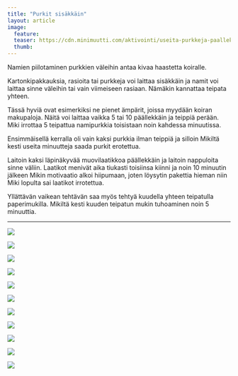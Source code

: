 ```yaml
---
title: "Purkit sisäkkäin"
layout: article
image:
  feature:
  teaser: https://cdn.minimuutti.com/aktivointi/useita-purkkeja-paallekkain/DSC42367-245px.jpg
  thumb:
---
```


Namien piilotaminen purkkien väleihin antaa kivaa haastetta koiralle.

Kartonkipakkauksia, rasioita tai purkkeja voi laittaa sisäkkäin ja namit voi laittaa sinne väleihin tai vain viimeiseen rasiaan. Nämäkin kannattaa teipata yhteen.

Tässä hyviä ovat esimerkiksi ne pienet ämpärit, joissa myydään koiran makupaloja. Näitä voi laittaa vaikka 5 tai 10 päällekkäin ja teippiä perään. Miki irrottaa 5 teipattua namipurkkia toisistaan noin kahdessa minuutissa.

Ensimmäisellä kerralla oli vain kaksi purkkia ilman teippiä ja silloin Mikiltä kesti useita minuutteja saada purkit erotettua.

Laitoin kaksi läpinäkyvää muovilaatikkoa päällekkäin ja laitoin nappuloita sinne väliin. Laatikot menivät aika tiukasti toisiinsa kiinni ja noin 10 minuutin jälkeen Mikin motivaatio alkoi hiipumaan, joten löysytin pakettia hieman niin Miki lopulta sai laatikot irrotettua.

Yllättävän vaikean tehtävän saa myös tehtyä kuudella yhteen teipatulla paperimukilla. Mikiltä kesti kuuden teipatun mukin tuhoaminen noin 5 minuuttia.

---

![](https://cdn.minimuutti.com/aktivointi/useita-purkkeja-paallekkain/DSC42367-800px.jpg)

![](https://cdn.minimuutti.com/aktivointi/useita-purkkeja-paallekkain/DSC42425-800px.jpg)

![](https://cdn.minimuutti.com/aktivointi/useita-purkkeja-paallekkain/DSC42414-800px.jpg)

![](https://cdn.minimuutti.com/aktivointi/useita-purkkeja-paallekkain/DSC30738-800px.jpg)

![](https://cdn.minimuutti.com/aktivointi/useita-purkkeja-paallekkain/DSC30747-800px.jpg)

![](https://cdn.minimuutti.com/aktivointi/useita-purkkeja-paallekkain/DSC30778_2-800px.jpg)

![](https://cdn.minimuutti.com/aktivointi/useita-purkkeja-paallekkain/DSC48329-800px.jpg)

![](https://cdn.minimuutti.com/aktivointi/useita-purkkeja-paallekkain/DSC48334-800px.jpg)

![](https://cdn.minimuutti.com/aktivointi/useita-purkkeja-paallekkain/DSC48380-800px.jpg)

![](https://cdn.minimuutti.com/aktivointi/useita-purkkeja-paallekkain/DSC48387-800px.jpg)

![](https://cdn.minimuutti.com/aktivointi/mukidonitsi/DSC57929-800px.jpg)
